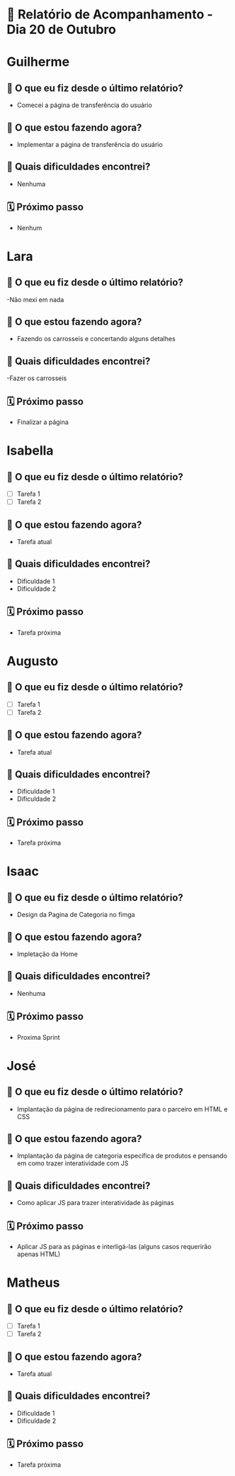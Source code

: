 # 📆 Relatório de Acompanhamento - Dia 20 de Outubro


# Guilherme

## 🙋 O que eu fiz desde o último relatório?
- Comecei a página de transferência do usuário

## 🚧 O que estou fazendo agora?
- Implementar a página de transferência do usuário

## 🧱 Quais dificuldades encontrei?
- Nenhuma

## 🗓️ Próximo passo
- Nenhum

# Lara

## 🙋 O que eu fiz desde o último relatório?
-Não mexi em nada

## 🚧 O que estou fazendo agora?
- Fazendo os carrosseis e concertando alguns detalhes

## 🧱 Quais dificuldades encontrei?
-Fazer os carrosseis


## 🗓️ Próximo passo
- Finalizar a página

# Isabella

## 🙋 O que eu fiz desde o último relatório?
- [ ] Tarefa 1
- [ ] Tarefa 2

## 🚧 O que estou fazendo agora?
- Tarefa atual

## 🧱 Quais dificuldades encontrei?
- Dificuldade 1
- Dificuldade 2

## 🗓️ Próximo passo
- Tarefa próxima

# Augusto

## 🙋 O que eu fiz desde o último relatório?
- [ ] Tarefa 1
- [ ] Tarefa 2

## 🚧 O que estou fazendo agora?
- Tarefa atual

## 🧱 Quais dificuldades encontrei?
- Dificuldade 1
- Dificuldade 2

## 🗓️ Próximo passo
- Tarefa próxima

# Isaac

## 🙋 O que eu fiz desde o último relatório?
- Design da Pagina de Categoria no fimga

## 🚧 O que estou fazendo agora?
- Impletação da Home

## 🧱 Quais dificuldades encontrei?
- Nenhuma

## 🗓️ Próximo passo
- Proxima Sprint

# José

## 🙋 O que eu fiz desde o último relatório?
- Implantação da página de redirecionamento para o parceiro em HTML e CSS

## 🚧 O que estou fazendo agora?
- Implantação da página de categoria específica de produtos e pensando em como trazer interatividade com JS

## 🧱 Quais dificuldades encontrei?
- Como aplicar JS para trazer interatividade às páginas

## 🗓️ Próximo passo
- Aplicar JS para as páginas e interligá-las (alguns casos requerirão apenas HTML)

# Matheus

## 🙋 O que eu fiz desde o último relatório?
- [ ] Tarefa 1
- [ ] Tarefa 2

## 🚧 O que estou fazendo agora?
- Tarefa atual

## 🧱 Quais dificuldades encontrei?
- Dificuldade 1
- Dificuldade 2

## 🗓️ Próximo passo
- Tarefa próxima
